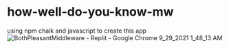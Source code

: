 # how-well-do-you-know-mw
using npm chalk and javascript to create this app
![BothPleasantMiddleware - Replit - Google Chrome 9_29_2021 1_48_13 AM](https://user-images.githubusercontent.com/57774129/135159931-6ab2e7c6-a8fc-4a9a-be0c-bccdcb0e0af0.png)
